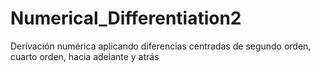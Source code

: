 # Numerical_Differentiation2
Derivación numérica aplicando diferencias centradas de segundo orden, cuarto orden, hacia adelante y atrás
